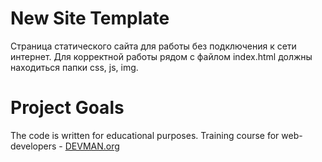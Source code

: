 # New Site Template
Страница статического сайта для работы без подключения к сети интернет. Для корректной работы рядом с файлом index.html должны находиться папки css, js, img.

# Project Goals

The code is written for educational purposes. Training course for web-developers - [DEVMAN.org](https://devman.org)
